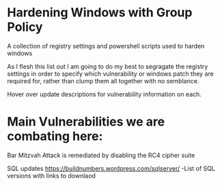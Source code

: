 # Hardening Windows with Group Policy
A collection of registry settings and powershell scripts used to harden windows

As I flesh this list out I am going to do my best to segragate the registry settings in order to specify which vulnerability or windows patch they are required for, rather than clump them all together with no semblance.

Hover over update descriptions for vulnerability information on each.

# Main Vulnerabilities we are combating here:
Bar Mitzvah Attack is remediated by disabling the RC4 cipher suite


SQL updates
https://buildnumbers.wordpress.com/sqlserver/ -List of SQL versions with links to downlaod
